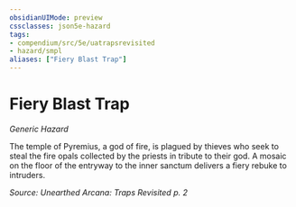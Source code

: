 ```yaml
---
obsidianUIMode: preview
cssclasses: json5e-hazard
tags:
- compendium/src/5e/uatrapsrevisited
- hazard/smpl
aliases: ["Fiery Blast Trap"]
---
```

# Fiery Blast Trap
*Generic Hazard*  

The temple of Pyremius, a god of fire, is plagued by thieves who seek to steal the fire opals collected by the priests in tribute to their god. A mosaic on the floor of the entryway to the inner sanctum delivers a fiery rebuke to intruders.

*Source: Unearthed Arcana: Traps Revisited p. 2*